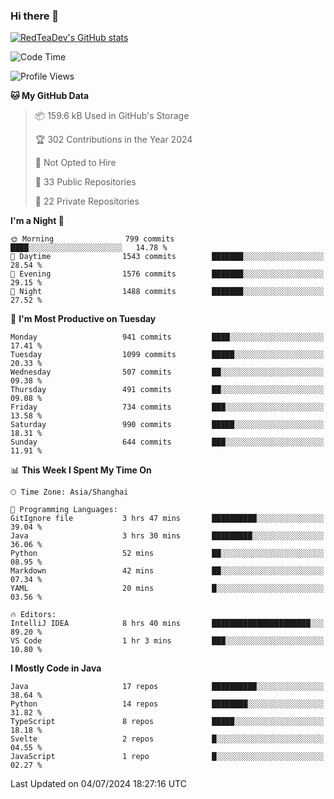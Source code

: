 ### Hi there 👋

<!--
**RedTeaDev/RedTeaDev** is a ✨ _special_ ✨ repository because its `README.md` (this file) appears on your GitHub profile.

Here are some ideas to get you started:

- 🔭 I’m currently working on ...
- 🌱 I’m currently learning ...
- 👯 I’m looking to collaborate on ...
- 🤔 I’m looking for help with ...
- 💬 Ask me about ...
- 📫 How to reach me: ...
- 😄 Pronouns: ...
- ⚡ Fun fact: ...
-->

<!--
[![wakatime](https://wakatime.com/badge/user/6b101ed0-04c0-4490-9283-eb61f2efff96.svg)](https://wakatime.com/@6b101ed0-04c0-4490-9283-eb61f2efff96)
!-->

[![RedTeaDev's GitHub stats](https://github-readme-stats.vercel.app/api?username=RedTeaDev)](https://github.com/anuraghazra/github-readme-stats)
<!--
[![willianrod's wakatime stats](https://github-readme-stats.vercel.app/api/wakatime?username=RedTeaDev)](https://github.com/anuraghazra/github-readme-stats)
!-->
<!--START_SECTION:waka-->
![Code Time](http://img.shields.io/badge/Code%20Time-2%2C341%20hrs%2013%20mins-blue)

![Profile Views](http://img.shields.io/badge/Profile%20Views-0-blue)

**🐱 My GitHub Data** 

> 📦 159.6 kB Used in GitHub's Storage 
 > 
> 🏆 302 Contributions in the Year 2024
 > 
> 🚫 Not Opted to Hire
 > 
> 📜 33 Public Repositories 
 > 
> 🔑 22 Private Repositories 
 > 
**I'm a Night 🦉** 

```text
🌞 Morning                799 commits         ████░░░░░░░░░░░░░░░░░░░░░   14.78 % 
🌆 Daytime                1543 commits        ███████░░░░░░░░░░░░░░░░░░   28.54 % 
🌃 Evening                1576 commits        ███████░░░░░░░░░░░░░░░░░░   29.15 % 
🌙 Night                  1488 commits        ███████░░░░░░░░░░░░░░░░░░   27.52 % 
```
📅 **I'm Most Productive on Tuesday** 

```text
Monday                   941 commits         ████░░░░░░░░░░░░░░░░░░░░░   17.41 % 
Tuesday                  1099 commits        █████░░░░░░░░░░░░░░░░░░░░   20.33 % 
Wednesday                507 commits         ██░░░░░░░░░░░░░░░░░░░░░░░   09.38 % 
Thursday                 491 commits         ██░░░░░░░░░░░░░░░░░░░░░░░   09.08 % 
Friday                   734 commits         ███░░░░░░░░░░░░░░░░░░░░░░   13.58 % 
Saturday                 990 commits         █████░░░░░░░░░░░░░░░░░░░░   18.31 % 
Sunday                   644 commits         ███░░░░░░░░░░░░░░░░░░░░░░   11.91 % 
```


📊 **This Week I Spent My Time On** 

```text
🕑︎ Time Zone: Asia/Shanghai

💬 Programming Languages: 
GitIgnore file           3 hrs 47 mins       ██████████░░░░░░░░░░░░░░░   39.04 % 
Java                     3 hrs 30 mins       █████████░░░░░░░░░░░░░░░░   36.06 % 
Python                   52 mins             ██░░░░░░░░░░░░░░░░░░░░░░░   08.95 % 
Markdown                 42 mins             ██░░░░░░░░░░░░░░░░░░░░░░░   07.34 % 
YAML                     20 mins             █░░░░░░░░░░░░░░░░░░░░░░░░   03.56 % 

🔥 Editors: 
IntelliJ IDEA            8 hrs 40 mins       ██████████████████████░░░   89.20 % 
VS Code                  1 hr 3 mins         ███░░░░░░░░░░░░░░░░░░░░░░   10.80 % 
```

**I Mostly Code in Java** 

```text
Java                     17 repos            ██████████░░░░░░░░░░░░░░░   38.64 % 
Python                   14 repos            ████████░░░░░░░░░░░░░░░░░   31.82 % 
TypeScript               8 repos             █████░░░░░░░░░░░░░░░░░░░░   18.18 % 
Svelte                   2 repos             █░░░░░░░░░░░░░░░░░░░░░░░░   04.55 % 
JavaScript               1 repo              █░░░░░░░░░░░░░░░░░░░░░░░░   02.27 % 
```




 Last Updated on 04/07/2024 18:27:16 UTC
<!--END_SECTION:waka-->


